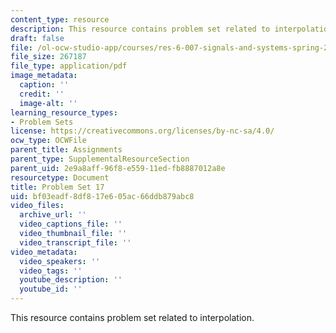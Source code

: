 ```yaml
---
content_type: resource
description: This resource contains problem set related to interpolation.
draft: false
file: /ol-ocw-studio-app/courses/res-6-007-signals-and-systems-spring-2011/bf03eadf8df817e605ac66ddb879abc8_MITRES_6_007S11_hw17.pdf
file_size: 267187
file_type: application/pdf
image_metadata:
  caption: ''
  credit: ''
  image-alt: ''
learning_resource_types:
- Problem Sets
license: https://creativecommons.org/licenses/by-nc-sa/4.0/
ocw_type: OCWFile
parent_title: Assignments
parent_type: SupplementalResourceSection
parent_uid: 2e9a8aff-96f8-e559-11ed-fb8887012a8e
resourcetype: Document
title: Problem Set 17
uid: bf03eadf-8df8-17e6-05ac-66ddb879abc8
video_files:
  archive_url: ''
  video_captions_file: ''
  video_thumbnail_file: ''
  video_transcript_file: ''
video_metadata:
  video_speakers: ''
  video_tags: ''
  youtube_description: ''
  youtube_id: ''
---
```

This resource contains problem set related to interpolation.